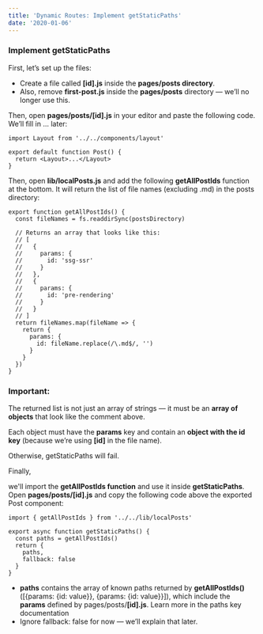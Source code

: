 ```yaml
---
title: 'Dynamic Routes: Implement getStaticPaths'
date: '2020-01-06'
---
```


### Implement getStaticPaths

First, let’s set up the files:
- Create a file called **[id].js** inside the **pages/posts directory**.
- Also, remove **first-post.js** inside the **pages/posts** directory — we’ll no longer use this.

Then, open **pages/posts/[id].js** in your editor and paste the following code. We’ll fill in ... later:

```
import Layout from '../../components/layout'

export default function Post() {
  return <Layout>...</Layout>
}
```

Then, open **lib/localPosts.js** and add the following **getAllPostIds** function at the bottom. 
It will return the list of file names (excluding .md) in the posts directory:

```
export function getAllPostIds() {
  const fileNames = fs.readdirSync(postsDirectory)

  // Returns an array that looks like this:
  // [
  //   {
  //     params: {
  //       id: 'ssg-ssr'
  //     }
  //   },
  //   {
  //     params: {
  //       id: 'pre-rendering'
  //     }
  //   }
  // ]
  return fileNames.map(fileName => {
    return {
      params: {
        id: fileName.replace(/\.md$/, '')
      }
    }
  })
}
```

### Important: 
The returned list is not just an array of strings — it must be an **array of objects** that look like the comment above. 

Each object must have the **params** key and contain an **object with the id key** (because we’re using **[id]** in the file name). 

Otherwise, getStaticPaths will fail.


Finally, 

we'll import the **getAllPostIds function** and use it inside **getStaticPaths**. 
Open **pages/posts/[id].js** and copy the following code above the exported Post component:

```
import { getAllPostIds } from '../../lib/localPosts'

export async function getStaticPaths() {
  const paths = getAllPostIds()
  return {
    paths,
    fallback: false
  }
}
```
- **paths** contains the array of known paths returned by **getAllPostIds()** ([{params: {id: value}}, {params: {id: value}}]), 
  which include the **params** defined by pages/posts/**[id].js**. Learn more in the paths key documentation
- Ignore fallback: false for now — we’ll explain that later.